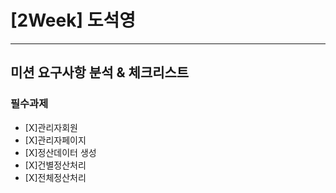 # [2Week] 도석영
***

## 미션 요구사항 분석 & 체크리스트
### 필수과제

- [X]관리자회원
- [X]관리자페이지
- [X]정산데이터 생성
- [X]건별정산처리
- [X]전체정산처리
